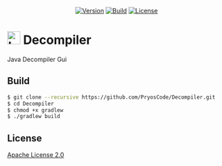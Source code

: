 <p align="center">
    <a href="https://github.com/PryosCode/Decompiler/tags"><img alt="Version" src="https://img.shields.io/github/v/release/PryosCode/Decompiler?label=Version"></a>
    <a href="https://github.com/PryosCode/Decompiler/actions/workflows/build.yml"><img alt="Build" src="https://github.com/PryosCode/Decompiler/actions/workflows/build.yml/badge.svg"></a>
    <a href="https://github.com/PryosCode/Decompiler/blob/master/LICENSE"><img alt="License" src="https://img.shields.io/github/license/PryosCode/Decompiler?label=License"></a>
</p>


# <a href="https://github.com/PryosCode/Decompiler/blob/master/src/main/resources/logo.png"><img src="https://github.com/PryosCode/Decompiler/raw/master/src/main/resources/logo.png" alt="Logo" width="30" height="auto"></a> Decompiler

Java Decompiler Gui

## Build

```bash
$ git clone --recursive https://github.com/PryosCode/Decompiler.git
$ cd Decompiler
$ chmod +x gradlew
$ ./gradlew build
```

## License

[Apache License 2.0](https://github.com/PryosCode/Decompiler/blob/master/LICENSE)
